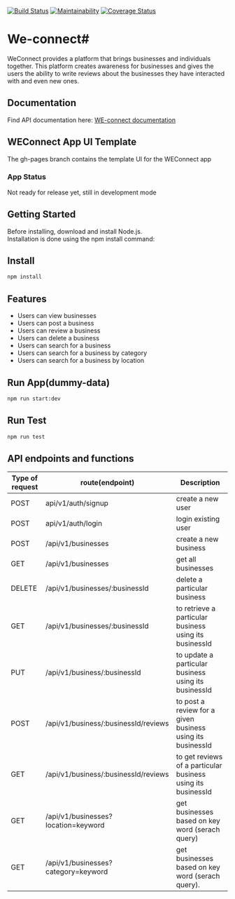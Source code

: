 [![Build Status](https://travis-ci.org/ddouglasz/We-connect.svg?branch=develop)](https://travis-ci.org/ddouglasz/We-connect)
[![Maintainability](https://api.codeclimate.com/v1/badges/3353fa511defef2f1372/maintainability)](https://codeclimate.com/github/ddouglasz/We-connect/maintainability)
[![Coverage Status](https://coveralls.io/repos/github/ddouglasz/We-connect/badge.svg?branch=develop)](https://coveralls.io/github/ddouglasz/We-connect?branch=develop)
# We-connect# 
 
WeConnect provides a platform that brings businesses and individuals together. This platform creates awareness for businesses and gives the users the ability to write reviews about the businesses they have interacted with and even new ones.  

## Documentation
Find API documentation here:
<a href="https://ddouglasz.github.io/slate/">WE-connect documentation</a>

## WEConnect App UI Template
The gh-pages branch contains the template UI for the WEConnect app

### App Status
Not ready for release yet, still in development mode
<h2>Getting Started</h2>
Before installing, download and install Node.js.<br>
Installation is done using the npm install command:

## Install
```bash
npm install 
```
## Features
* Users can view businesses
* Users can post a business
* Users can review a business
* Users can delete a business
* Users can search for a business
* Users can search for a business by category
* Users can search for a business by location

## Run App(dummy-data)
```bash
npm run start:dev
```

## Run Test
```bash
npm run test


```
## API endpoints and functions

 

Type of request | route(endpoint)       | Description
----------------| ----------| --------------------
POST   |api/v1/auth/signup|create a new user
POST   |api/v1/auth/login|login existing user
POST   |/api/v1/businesses|create a new business
GET    |/api/v1/businesses|get all businesses
DELETE | /api/v1/businesses/:businessId |delete a particular business
GET    |/api/v1/businesses/:businessId| to retrieve a particular business using its businessId
PUT    |/api/v1/business/:businessId  | to update a particular business using its businessId
POST   |/api/v1/business/:businessId/reviews| to post a review for a given business using its businessId
GET    |/api/v1/business/:businessId/reviews| to get reviews of a particular business using its businessId
GET    |/api/v1/businesses?location=keyword| get businesses based on key word (serach query)
GET    |/api/v1/businesses?category=keyword| get businesses based on key word (serach query).
